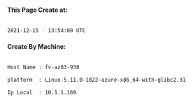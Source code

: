
   
#### This Page Create at:

```bash

2021-12-15 - 13:54:00 UTC

```

#### Create By Machine:

```bash

Host Name : fv-az83-938

platform  : Linux-5.11.0-1022-azure-x86_64-with-glibc2.31

Ip Local  : 10.1.1.169

```

